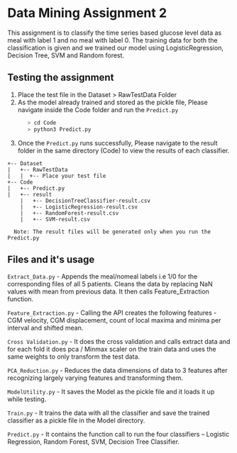 # Data Mining Assignment 2

This assignment is to classify the time series based glucose level data as meal with label 1 and no meal with label 0.
The training data for both the classification is given and we trained our model using LogisticRegression,
Decision Tree, SVM and Random forest.

## Testing the assignment

  1. Place the test file in the Dataset > RawTestData Folder
  2. As the model already trained and stored as the pickle file, Please navigate
     inside the Code folder and run the `Predict.py`
     ```bash
        > cd Code
        > python3 Predict.py
     ```
  3. Once the `Predict.py` runs successfully, Please navigate to the result folder
   in the same directory (Code) to view the results of each classifier.

    +-- Dataset
    |   +-- RawTestData
    |   |  +-- Place your test file
    +-- Code
    |   +-- Predict.py
    |   +-- result
        |   +-- DecisionTreeClassifier-result.csv
        |   +-- LogisticRegression-result.csv
        |   +-- RandomForest-result.csv
        |   +-- SVM-result.csv
  ```
    Note: The result files will be generated only when you run the Predict.py
  ```
## Files and it's usage

`Extract_Data.py` - Appends the meal/nomeal labels i.e 1/0 for the corresponding
                  files of all 5 patients. Cleans the data by replacing NaN values
                  with mean from previous data. It then calls Feature_Extraction
                  function.

`Feature_Extraction.py` - Calling the API creates the following features -CGM velocity,
                        CGM displacement, count of local maxima and minima per interval
                        and shifted mean.

`Cross Validation.py` - It does the cross validation and calls extract data and for each
                      fold it does pca / Minmax scaler on the train data and uses the
                      same weights to only transform the test data.

`PCA_Reduction.py` -  Reduces the data dimensions of data to 3 features after recognizing
                    largely varying features and transforming them.

`ModelUtility.py` -  It saves the Model as the pickle file and it loads it up while
                   testing.

`Train.py` -  It trains the data with all the classifier and save the trained classifier
            as a pickle file in the Model directory.

`Predict.py` -  It contains the function call to run the four classifiers –
              Logistic Regression, Random Forest, SVM, Decision Tree Classifier.
